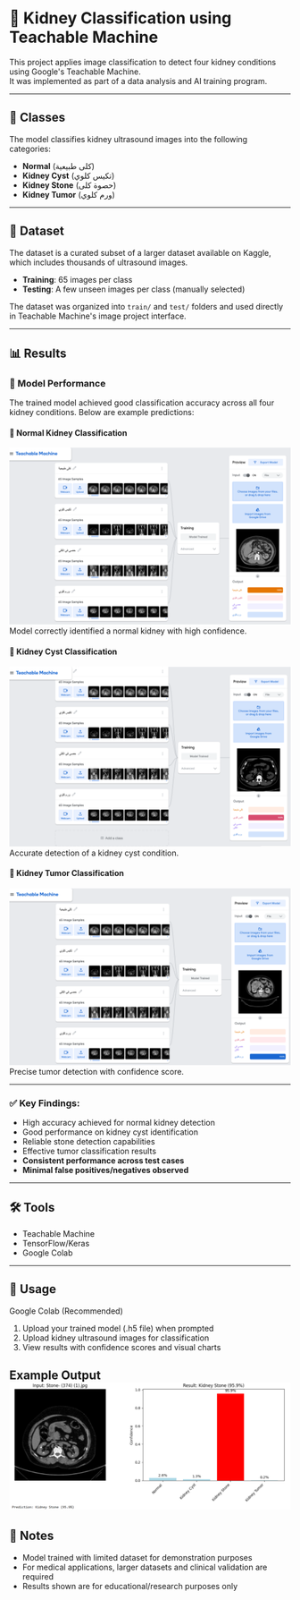 # 🧠 Kidney Classification using Teachable Machine

This project applies image classification to detect four kidney conditions using Google's Teachable Machine.  
It was implemented as part of a data analysis and AI training program.

---

## 🧪 Classes

The model classifies kidney ultrasound images into the following categories:

- **Normal** (كلى طبيعية)  
- **Kidney Cyst** (تكيس كلوي)  
- **Kidney Stone** (حصوة كلى)  
- **Kidney Tumor** (ورم كلوي)

---

## 📂 Dataset

The dataset is a curated subset of a larger dataset available on Kaggle, which includes thousands of ultrasound images.

- **Training**: 65 images per class  
- **Testing**: A few unseen images per class (manually selected)

The dataset was organized into `train/` and `test/` folders and used directly in Teachable Machine's image project interface.

---

## 📊 Results

### 🧪 Model Performance

The trained model achieved good classification accuracy across all four kidney conditions. Below are example predictions:

#### 🔹 Normal Kidney Classification
![Normal](results/Normal.png)  
Model correctly identified a normal kidney with high confidence.

#### 🔹 Kidney Cyst Classification
![Cyst](results/Cyst.png)  
Accurate detection of a kidney cyst condition.

#### 🔹 Kidney Tumor Classification
![Tumor](results/Tumor.png)  
Precise tumor detection with confidence score.

---

### ✅ Key Findings:

- High accuracy achieved for normal kidney detection  
- Good performance on kidney cyst identification  
- Reliable stone detection capabilities  
- Effective tumor classification results  
- **Consistent performance across test cases**  
- **Minimal false positives/negatives observed**

---

## 🛠️ Tools

- Teachable Machine
- TensorFlow/Keras
- Google Colab

---

## 🚀 Usage
Google Colab (Recommended)
1. Upload your trained model (.h5 file) when prompted
2. Upload kidney ultrasound images for classification
3. View results with confidence scores and visual charts

Example Output
![Stone](results/Stone.png)  
---

## 📝 Notes

- Model trained with limited dataset for demonstration purposes  
- For medical applications, larger datasets and clinical validation are required  
- Results shown are for educational/research purposes only
